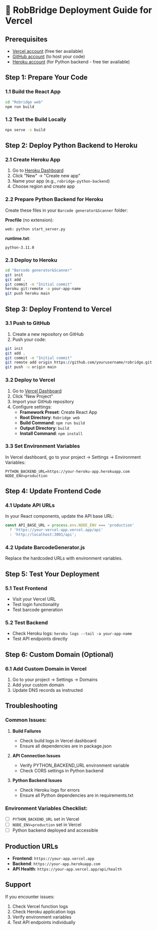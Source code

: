 # 🚀 RobBridge Deployment Guide for Vercel

## Prerequisites
- [Vercel account](https://vercel.com) (free tier available)
- [GitHub account](https://github.com) (to host your code)
- [Heroku account](https://heroku.com) (for Python backend - free tier available)

## Step 1: Prepare Your Code

### 1.1 Build the React App
```bash
cd "Robridge web"
npm run build
```

### 1.2 Test the Build Locally
```bash
npx serve -s build
```

## Step 2: Deploy Python Backend to Heroku

### 2.1 Create Heroku App
1. Go to [Heroku Dashboard](https://dashboard.heroku.com)
2. Click "New" → "Create new app"
3. Name your app (e.g., `robridge-python-backend`)
4. Choose region and create app

### 2.2 Prepare Python Backend for Heroku
Create these files in your `Barcode generator&Scanner` folder:

**Procfile** (no extension):
```
web: python start_server.py
```

**runtime.txt**:
```
python-3.11.0
```

### 2.3 Deploy to Heroku
```bash
cd "Barcode generator&Scanner"
git init
git add .
git commit -m "Initial commit"
heroku git:remote -a your-app-name
git push heroku main
```

## Step 3: Deploy Frontend to Vercel

### 3.1 Push to GitHub
1. Create a new repository on GitHub
2. Push your code:
```bash
git init
git add .
git commit -m "Initial commit"
git remote add origin https://github.com/yourusername/robridge.git
git push -u origin main
```

### 3.2 Deploy to Vercel
1. Go to [Vercel Dashboard](https://vercel.com/dashboard)
2. Click "New Project"
3. Import your GitHub repository
4. Configure settings:
   - **Framework Preset**: Create React App
   - **Root Directory**: `Robridge web`
   - **Build Command**: `npm run build`
   - **Output Directory**: `build`
   - **Install Command**: `npm install`

### 3.3 Set Environment Variables
In Vercel dashboard, go to your project → Settings → Environment Variables:
```
PYTHON_BACKEND_URL=https://your-heroku-app.herokuapp.com
NODE_ENV=production
```

## Step 4: Update Frontend Code

### 4.1 Update API URLs
In your React components, update the API base URL:
```javascript
const API_BASE_URL = process.env.NODE_ENV === 'production' 
  ? 'https://your-vercel-app.vercel.app/api'
  : 'http://localhost:3001/api';
```

### 4.2 Update BarcodeGenerator.js
Replace the hardcoded URLs with environment variables.

## Step 5: Test Your Deployment

### 5.1 Test Frontend
- Visit your Vercel URL
- Test login functionality
- Test barcode generation

### 5.2 Test Backend
- Check Heroku logs: `heroku logs --tail -a your-app-name`
- Test API endpoints directly

## Step 6: Custom Domain (Optional)

### 6.1 Add Custom Domain in Vercel
1. Go to your project → Settings → Domains
2. Add your custom domain
3. Update DNS records as instructed

## Troubleshooting

### Common Issues:

1. **Build Failures**
   - Check build logs in Vercel dashboard
   - Ensure all dependencies are in package.json

2. **API Connection Issues**
   - Verify PYTHON_BACKEND_URL environment variable
   - Check CORS settings in Python backend

3. **Python Backend Issues**
   - Check Heroku logs for errors
   - Ensure all Python dependencies are in requirements.txt

### Environment Variables Checklist:
- [ ] `PYTHON_BACKEND_URL` set in Vercel
- [ ] `NODE_ENV=production` set in Vercel
- [ ] Python backend deployed and accessible

## Production URLs
- **Frontend**: `https://your-app.vercel.app`
- **Backend**: `https://your-app.herokuapp.com`
- **API Health**: `https://your-app.vercel.app/api/health`

## Support
If you encounter issues:
1. Check Vercel function logs
2. Check Heroku application logs
3. Verify environment variables
4. Test API endpoints individually
